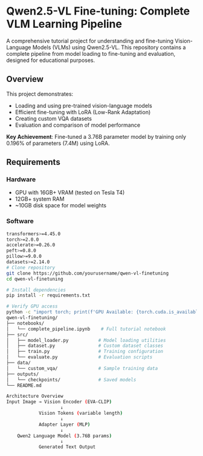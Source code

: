 # Qwen2.5-VL Fine-tuning: Complete VLM Learning Pipeline

A comprehensive tutorial project for understanding and fine-tuning Vision-Language Models (VLMs) using Qwen2.5-VL. This repository contains a complete pipeline from model loading to fine-tuning and evaluation, designed for educational purposes.

## Overview

This project demonstrates:
- Loading and using pre-trained vision-language models
- Efficient fine-tuning with LoRA (Low-Rank Adaptation)
- Creating custom VQA datasets
- Evaluation and comparison of model performance

**Key Achievement**: Fine-tuned a 3.76B parameter model by training only 0.196% of parameters (7.4M) using LoRA.

## Requirements

### Hardware
- GPU with 16GB+ VRAM (tested on Tesla T4)
- 12GB+ system RAM
- ~10GB disk space for model weights

### Software
```bash
transformers>=4.45.0
torch>=2.0.0
accelerate>=0.26.0
peft>=0.8.0
pillow>=9.0.0
datasets>=2.14.0
# Clone repository
git clone https://github.com/yourusername/qwen-vl-finetuning
cd qwen-vl-finetuning

# Install dependencies
pip install -r requirements.txt

# Verify GPU access
python -c "import torch; print(f'GPU Available: {torch.cuda.is_available()}')"
qwen-vl-finetuning/
├── notebooks/
│   └── complete_pipeline.ipynb    # Full tutorial notebook
├── src/
│   ├── model_loader.py           # Model loading utilities
│   ├── dataset.py                # Custom dataset classes
│   ├── train.py                  # Training configuration
│   └── evaluate.py               # Evaluation scripts
├── data/
│   └── custom_vqa/               # Sample training data
├── outputs/
│   └── checkpoints/              # Saved models
└── README.md

Architecture Overview
Input Image → Vision Encoder (EVA-CLIP)
                    ↓
            Vision Tokens (variable length)
                    ↓
            Adapter Layer (MLP)
                    ↓
    Qwen2 Language Model (3.76B params)
                    ↓
            Generated Text Output
